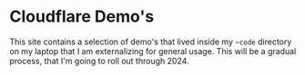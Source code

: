 # Cloudflare Demo's

This site contains a selection of demo's that lived inside my `~code` directory on my laptop that I am externalizing for general usage. This will be a gradual process, that I'm going to roll out through 2024.
